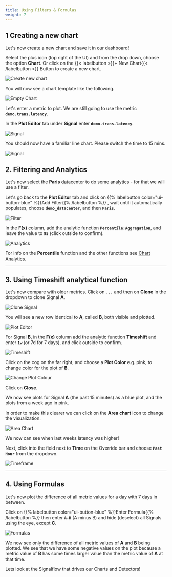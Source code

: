 ```yaml
---
title: Using Filters & Formulas
weight: 7
---
```


## 1 Creating a new chart

Let's now create a new chart and save it in our dashboard!

Select the plus icon (top right of the UI) and from the drop down, choose the option **Chart**.
Or click on the {{< labelbutton >}}+ New Chart{{< /labelbutton >}} Button to create a new chart.

![Create new chart](../../../images/M-Filter-0.png)

You will now see a chart template like the following.

![Empty Chart](../../../images/M-Editing-6.png)

Let's enter a metric to plot. We are still going to use the metric **`demo.trans.latency`**.

In the **Plot Editor** tab under **Signal** enter **`demo.trans.latency`**.

![Signal](../../../images/plot-editor.png)

You should now have a familiar line chart. Please switch the time to 15 mins.

![Signal](../../../images/M-Filter-10.png)

## 2. Filtering and Analytics

Let's now select the **Paris** datacenter to do some analytics - for that we will use a filter.

Let's go back to the **Plot Editor** tab and click on {{% labelbutton color="ui-button-blue" %}}Add Filter{{% /labelbutton %}}
, wait until it automatically populates, choose **`demo_datacenter`**, and then **`Paris`**.

![Filter](../../../images/M-Filter-1.png)

In the **F(x)** column, add the analytic function **`Percentile:Aggregation`**, and leave the value to **`95`** (click outside to confirm).

![Analytics](../../../images/M-Filter-2.png)

For info on the **Percentile** function and the other functions see [Chart Analytics](https://docs.splunk.com/Observability/data-visualization/charts/gain-insights-through-chart-analytics.html#gain-insights-through-chart-analytics).

---

## 3. Using Timeshift analytical function

Let's now compare with older metrics. Click on **`...`** and then on **Clone** in the dropdown to clone Signal **A**.

![Clone Signal](../../../images/M-Filter-3.png)

You will see a new row identical to **A**, called **B**, both visible and plotted.

![Plot Editor](../../../images/M-Filter-4.png)

For Signal **B**, in the **F(x)** column add the analytic function **Timeshift** and enter **`1w`** (or 7d for 7 days), and click outside to confirm.

![Timeshift](../../../images/M-Filter-5.png)

Click on the cog on the far right, and choose a **Plot Color** e.g. pink, to change color for the plot of **B**.

![Change Plot Colour](../../../images/M-Filter-6.png)

Click on **Close**.

We now see plots for Signal **A** (the past 15 minutes) as a blue plot, and the plots from a week ago in pink.

In order to make this clearer we can click on the **Area chart** icon to change the visualization.

![Area Chart](../../../images/M-Filter-8.png)

We now can see when last weeks latency was higher!

Next, click into the field next to **Time** on the Override bar and choose **`Past Hour`** from the dropdown.

![Timeframe](../../../images/M-Filter-9.png)

---

## 4. Using Formulas

Let's now plot the difference of all metric values for a day with 7 days in between.

Click on {{% labelbutton color="ui-button-blue" %}}Enter Formula{{% /labelbutton %}}
 then enter **`A-B`** (A minus B) and hide (deselect) all Signals using the eye, except **C**.

![Formulas](../../../images/M-Filter-11.png)

We now see only the difference of all metric values of **A** and **B** being plotted. We see that we have some negative values on the plot because a metric value of **B** has some times larger value than the metric value of **A** at that time.

Lets look at the Signalflow that drives our Charts and Detectors!

